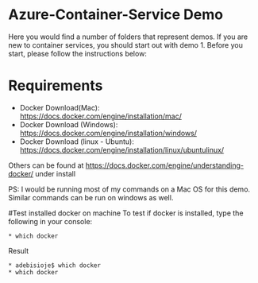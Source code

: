 # Azure-Container-Service Demo 

Here you would find a number of folders that represent demos. If you are new to container services, you should start out with demo 1. Before you start, please follow the instructions below: 

# Requirements

* Docker Download(Mac): https://docs.docker.com/engine/installation/mac/
* Docker Download (Windows): https://docs.docker.com/engine/installation/windows/
* Docker Download (linux - Ubuntu): https://docs.docker.com/engine/installation/linux/ubuntulinux/

Others can be found at https://docs.docker.com/engine/understanding-docker/ under install

PS: I would be running most of my commands on a Mac OS for this demo. Similar commands can be run on windows as well. 

#Test installed docker on machine
To test if docker is installed, type the following in your console:

    * which docker 
   
 Result
 
    * adebisioje$ which docker
    * which docker 
    







